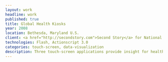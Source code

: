 ```yaml
---
layout: work
headline: work
published: true
title: Global Health Kiosks
year: 2008
location: Bethesda, Maryland U.S.
client: <a href="http://secondstory.com">Second Story</a> for National Library of Medicine
technologies: Flash, Actionscript 3.0
categories: touch-screen, data-visualization
description: Three touch-screen applications provide insight for health initiatives worldwide
---
```

